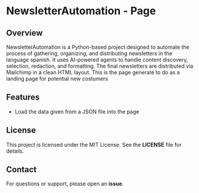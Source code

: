 # NewsletterAutomation - Page

## Overview
NewsletterAutomation is a Python-based project designed to automate the process of gathering, organizing, and distributing newsletters in the language spanish. It uses AI-powered agents to handle content discovery, selection, redaction, and formatting. The final newsletters are distributed via Mailchimp in a clean HTML layout. This is the page generate to do as a landing page for potential new costumers

## Features
- Load the data given from a JSON file into the page

## License

This project is licensed under the MIT License. See the **LICENSE** file for details.

## Contact

For questions or support, please open an **issue**.
